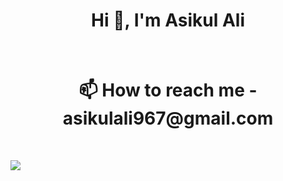  <div align="center"><h1>Hi 👋, I'm Asikul Ali </h1></div><br>
 <div align="center"><h1>📫 How to reach me - asikulali967@gmail.com<br></h1></div><br>

![](https://github-readme-stats.vercel.app/api/top-langs/?username=Asikul001&theme=dark&hide_border=false&include_all_commits=false&count_private=false&layout=compact)

